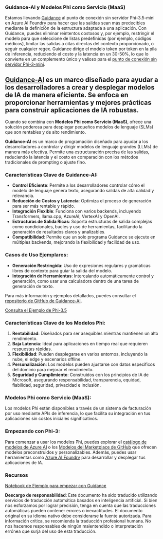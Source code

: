 ### Guidance-AI y Modelos Phi como Servicio (MaaS)
Estamos llevando [Guidance](https://github.com/guidance-ai/guidance) al punto de conexión sin servidor Phi-3.5-mini en Azure AI Foundry para hacer que las salidas sean más predecibles mediante la definición de la estructura adaptada a una aplicación. Con Guidance, puedes eliminar reintentos costosos y, por ejemplo, restringir el modelo para que seleccione de listas predefinidas (por ejemplo, códigos médicos), limitar las salidas a citas directas del contexto proporcionado, o seguir cualquier regex. Guidance dirige el modelo token por token en la pila de inferencia, reduciendo el costo y la latencia en un 30-50%, lo que lo convierte en un complemento único y valioso para el [punto de conexión sin servidor Phi-3-mini](https://aka.ms/try-phi3.5mini).

## [**Guidance-AI**](https://github.com/guidance-ai/guidance) es un marco diseñado para ayudar a los desarrolladores a crear y desplegar modelos de IA de manera eficiente. Se enfoca en proporcionar herramientas y mejores prácticas para construir aplicaciones de IA robustas.

Cuando se combina con **Modelos Phi como Servicio (MaaS)**, ofrece una solución poderosa para desplegar pequeños modelos de lenguaje (SLMs) que son rentables y de alto rendimiento.

**Guidance-AI** es un marco de programación diseñado para ayudar a los desarrolladores a controlar y dirigir modelos de lenguaje grandes (LLMs) de manera más efectiva. Permite una estructuración precisa de las salidas, reduciendo la latencia y el costo en comparación con los métodos tradicionales de prompting o ajuste fino.

### Características Clave de Guidance-AI:
- **Control Eficiente**: Permite a los desarrolladores controlar cómo el modelo de lenguaje genera texto, asegurando salidas de alta calidad y relevancia.
- **Reducción de Costos y Latencia**: Optimiza el proceso de generación para ser más rentable y rápido.
- **Integración Flexible**: Funciona con varios backends, incluyendo Transformers, llama.cpp, AzureAI, VertexAI y OpenAI.
- **Estructuras de Salida Ricas**: Soporta estructuras de salida complejas como condicionales, bucles y uso de herramientas, facilitando la generación de resultados claros y analizables.
- **Compatibilidad**: Permite que un solo programa Guidance se ejecute en múltiples backends, mejorando la flexibilidad y facilidad de uso.

### Casos de Uso Ejemplares:
- **Generación Restringida**: Uso de expresiones regulares y gramáticas libres de contexto para guiar la salida del modelo.
- **Integración de Herramientas**: Intercalando automáticamente control y generación, como usar una calculadora dentro de una tarea de generación de texto.

Para más información y ejemplos detallados, puedes consultar el [repositorio de GitHub de Guidance-AI](https://github.com/guidance-ai/guidance).

[Consulta el Ejemplo de Phi-3.5](../../../../code/01.Introduce/guidance.ipynb)

### Características Clave de los Modelos Phi:
1. **Rentabilidad**: Diseñados para ser asequibles mientras mantienen un alto rendimiento.
2. **Baja Latencia**: Ideal para aplicaciones en tiempo real que requieren respuestas rápidas.
3. **Flexibilidad**: Pueden desplegarse en varios entornos, incluyendo la nube, el edge y escenarios offline.
4. **Personalización**: Los modelos pueden ajustarse con datos específicos del dominio para mejorar el rendimiento.
5. **Seguridad y Cumplimiento**: Construidos con los principios de IA de Microsoft, asegurando responsabilidad, transparencia, equidad, fiabilidad, seguridad, privacidad e inclusión.

### Modelos Phi como Servicio (MaaS):
Los modelos Phi están disponibles a través de un sistema de facturación por uso mediante APIs de inferencia, lo que facilita su integración en tus aplicaciones sin costos iniciales significativos.

### Empezando con Phi-3:
Para comenzar a usar los modelos Phi, puedes explorar el [catálogo de modelos de Azure AI](https://ai.azure.com/explore/models) o los [Modelos del Marketplace de GitHub](https://github.com/marketplace/models) que ofrecen modelos preconstruidos y personalizables. Además, puedes usar herramientas como [Azure AI Foundry](https://ai.azure.com) para desarrollar y desplegar tus aplicaciones de IA.

### Recursos
[Notebook de Ejemplo para empezar con Guidance](../../../../code/01.Introduce/guidance.ipynb)

**Descargo de responsabilidad**:
Este documento ha sido traducido utilizando servicios de traducción automática basados en inteligencia artificial. Si bien nos esforzamos por lograr precisión, tenga en cuenta que las traducciones automáticas pueden contener errores o inexactitudes. El documento original en su idioma nativo debe considerarse la fuente autorizada. Para información crítica, se recomienda la traducción profesional humana. No nos hacemos responsables de ningún malentendido o interpretación errónea que surja del uso de esta traducción.